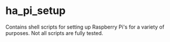 # ha_pi_setup

Contains shell scripts for setting up Raspberry Pi's for a variety of purposes. Not all scripts are fully tested.
